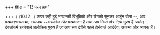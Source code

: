 +++
title = "12 परम् ब्रह्म"

+++
।।10.12।। ऊपर कही हुई भगवान्की विभूतिको और योगको सुनकर अर्जुन बोला --, आप
परमब्रह्मपरमात्मा; परमधाम -- परमतेज और परमपावन हैं तथा आप नित्य और दिव्य
पुरुष हैं अर्थात् देवलोकमें रहनेवाले अलौकिक पुरुष हैं एवं आप सब देवोंसे
पहले होनेवाले आदिदेव; अजन्मा और व्यापक हैं।
